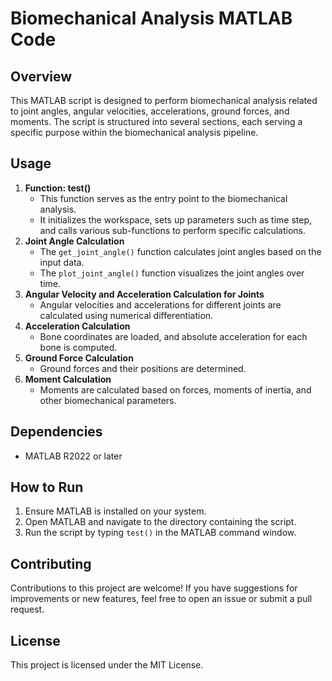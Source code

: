 # Biomechanical Analysis MATLAB Code

## Overview

This MATLAB script is designed to perform biomechanical analysis related to joint angles, angular velocities, accelerations, ground forces, and moments. The script is structured into several sections, each serving a specific purpose within the biomechanical analysis pipeline.

## Usage

1. **Function: test()**
   - This function serves as the entry point to the biomechanical analysis.
   - It initializes the workspace, sets up parameters such as time step, and calls various sub-functions to perform specific calculations.
2. **Joint Angle Calculation**
   - The `get_joint_angle()` function calculates joint angles based on the input data.
   - The `plot_joint_angle()` function visualizes the joint angles over time.
3. **Angular Velocity and Acceleration Calculation for Joints**
   - Angular velocities and accelerations for different joints are calculated using numerical differentiation.
4. **Acceleration Calculation**
   - Bone coordinates are loaded, and absolute acceleration for each bone is computed.
5. **Ground Force Calculation**
   - Ground forces and their positions are determined.
6. **Moment Calculation**
   - Moments are calculated based on forces, moments of inertia, and other biomechanical parameters.

## Dependencies

- MATLAB R2022 or later

## How to Run

1. Ensure MATLAB is installed on your system.
2. Open MATLAB and navigate to the directory containing the script.
3. Run the script by typing `test()` in the MATLAB command window.

## Contributing

Contributions to this project are welcome! If you have suggestions for improvements or new features, feel free to open an issue or submit a pull request.

## License

This project is licensed under the MIT License.
